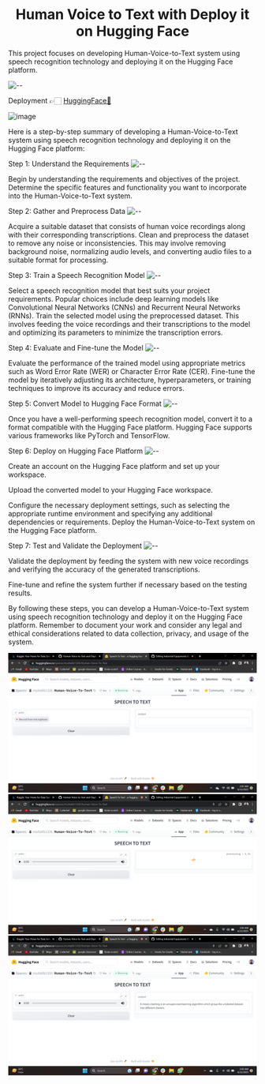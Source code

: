 <h1 align="center"> Human Voice to Text with Deploy it on Hugging Face </h1> 
This project focuses on developing Human-Voice-to-Text system using speech recognition technology and deploying it on the Hugging Face platform.

![--](https://raw.githubusercontent.com/andreasbm/readme/master/assets/lines/rainbow.png)

Deployment 👉🏻 [HuggingFace🤖](https://huggingface.co/spaces/muttalib1326/Human-Voice-To-Text)

![image](https://huggingface.co/blog/assets/speecht5/thumbnail.png)

Here is a step-by-step summary of developing a Human-Voice-to-Text system using speech recognition technology  and deploying it on the Hugging Face platform:

Step 1: Understand the Requirements
![--](https://raw.githubusercontent.com/andreasbm/readme/master/assets/lines/rainbow.png)

Begin by understanding the requirements and objectives of the project. 
Determine the specific features and functionality you want to incorporate into the Human-Voice-to-Text system.

Step 2: Gather and Preprocess Data
![--](https://raw.githubusercontent.com/andreasbm/readme/master/assets/lines/rainbow.png)

Acquire a suitable dataset that consists of human voice recordings along with their corresponding transcriptions.
Clean and preprocess the dataset to remove any noise or inconsistencies. 
This may involve removing background noise, normalizing audio levels, and converting audio files to a suitable format for processing.

Step 3: Train a Speech Recognition Model
![--](https://raw.githubusercontent.com/andreasbm/readme/master/assets/lines/rainbow.png)

Select a speech recognition model that best suits your project requirements. 
Popular choices include deep learning models like Convolutional Neural Networks (CNNs) and Recurrent Neural Networks (RNNs).
Train the selected model using the preprocessed dataset. 
This involves feeding the voice recordings and their transcriptions to the model and optimizing its parameters to minimize the transcription errors.

Step 4: Evaluate and Fine-tune the Model
![--](https://raw.githubusercontent.com/andreasbm/readme/master/assets/lines/rainbow.png)

Evaluate the performance of the trained model using appropriate metrics such as Word Error Rate (WER) or Character Error Rate (CER).
Fine-tune the model by iteratively adjusting its architecture, hyperparameters, or training techniques to improve its accuracy and reduce errors.

Step 5: Convert Model to Hugging Face Format
![--](https://raw.githubusercontent.com/andreasbm/readme/master/assets/lines/rainbow.png)

Once you have a well-performing speech recognition model, convert it to a format compatible with the Hugging Face platform.
Hugging Face supports various frameworks like PyTorch and TensorFlow.

Step 6: Deploy on Hugging Face Platform
![--](https://raw.githubusercontent.com/andreasbm/readme/master/assets/lines/rainbow.png)

Create an account on the Hugging Face platform and set up your workspace.

Upload the converted model to your Hugging Face workspace.

Configure the necessary deployment settings, such as selecting the appropriate runtime environment and specifying any additional dependencies or requirements.
Deploy the Human-Voice-to-Text system on the Hugging Face platform.

Step 7: Test and Validate the Deployment
![--](https://raw.githubusercontent.com/andreasbm/readme/master/assets/lines/rainbow.png)

Validate the deployment by feeding the system with new voice recordings and verifying the accuracy of the generated transcriptions.

Fine-tune and refine the system further if necessary based on the testing results.


By following these steps, you can develop a Human-Voice-to-Text system using speech recognition technology and deploy it on the Hugging Face platform. Remember to document your work and consider any legal and ethical considerations related to data collection, privacy, and usage of the system.

![image](https://github.com/MMuttalib1326/Human-Voice-to-Text-and-Deploy-it-on-Hugging-Face/blob/main/Screenshot%20(356).png)
![image](https://github.com/MMuttalib1326/Human-Voice-to-Text-and-Deploy-it-on-Hugging-Face/blob/main/Screenshot%20(357).png)
![image](https://github.com/MMuttalib1326/Human-Voice-to-Text-and-Deploy-it-on-Hugging-Face/blob/main/Screenshot%20(358).png)
